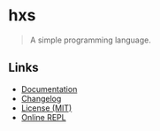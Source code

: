 # hxs

> A simple programming language.

## Links

- [Documentation](https://github.com/huang2002/hxs/wiki)
- [Changelog](./CHANGELOG.md)
- [License (MIT)](./LICENSE)
- [Online REPL](https://hxs-repl-hhhjs.vercel.app/)
